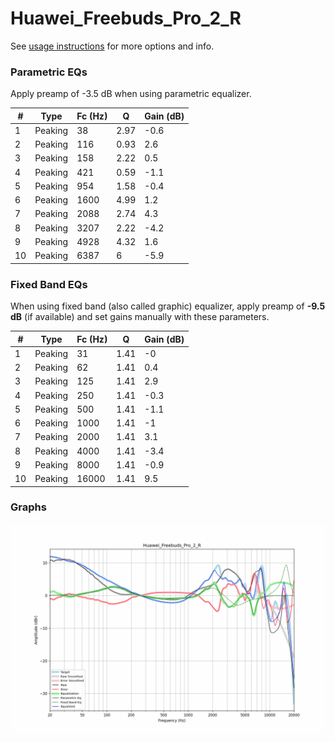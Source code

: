 # Huawei_Freebuds_Pro_2_R
See [usage instructions](https://github.com/jaakkopasanen/AutoEq#usage) for more options and info.

### Parametric EQs
Apply preamp of -3.5 dB when using parametric equalizer.

|   # | Type    |   Fc (Hz) |    Q |   Gain (dB) |
|-----|---------|-----------|------|-------------|
|   1 | Peaking |        38 | 2.97 |        -0.6 |
|   2 | Peaking |       116 | 0.93 |         2.6 |
|   3 | Peaking |       158 | 2.22 |         0.5 |
|   4 | Peaking |       421 | 0.59 |        -1.1 |
|   5 | Peaking |       954 | 1.58 |        -0.4 |
|   6 | Peaking |      1600 | 4.99 |         1.2 |
|   7 | Peaking |      2088 | 2.74 |         4.3 |
|   8 | Peaking |      3207 | 2.22 |        -4.2 |
|   9 | Peaking |      4928 | 4.32 |         1.6 |
|  10 | Peaking |      6387 | 6    |        -5.9 |

### Fixed Band EQs
When using fixed band (also called graphic) equalizer, apply preamp of **-9.5 dB** (if available) and set gains manually with these parameters.

|   # | Type    |   Fc (Hz) |    Q |   Gain (dB) |
|-----|---------|-----------|------|-------------|
|   1 | Peaking |        31 | 1.41 |        -0   |
|   2 | Peaking |        62 | 1.41 |         0.4 |
|   3 | Peaking |       125 | 1.41 |         2.9 |
|   4 | Peaking |       250 | 1.41 |        -0.3 |
|   5 | Peaking |       500 | 1.41 |        -1.1 |
|   6 | Peaking |      1000 | 1.41 |        -1   |
|   7 | Peaking |      2000 | 1.41 |         3.1 |
|   8 | Peaking |      4000 | 1.41 |        -3.4 |
|   9 | Peaking |      8000 | 1.41 |        -0.9 |
|  10 | Peaking |     16000 | 1.41 |         9.5 |

### Graphs
![](./Huawei_Freebuds_Pro_2_R.png)
